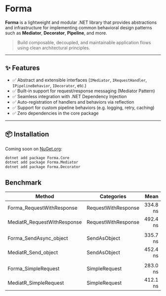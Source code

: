 # Forma

**Forma** is a lightweight and modular .NET library that provides abstractions and infrastructure for implementing common behavioral design patterns such as **Mediator**, **Decorator**, **Pipeline**, and more.

> Build composable, decoupled, and maintainable application flows using clean architectural principles.

---

## ✨ Features

- ✅ Abstract and extensible interfaces (`IMediator`, `IRequestHandler`, `IPipelineBehavior`, `IDecorator`, etc.)
- ✅ Built-in support for request/response messaging (Mediator Pattern)
- ✅ Seamless integration with .NET Dependency Injection
- ✅ Auto-registration of handlers and behaviors via reflection
- ✅ Support for custom pipeline behaviors (e.g. logging, retry, caching)
- ✅ Zero dependencies in the core package

---

## 📦 Installation

Coming soon on [NuGet.org](https://www.nuget.org/):

```bash
dotnet add package Forma.Core
dotnet add package Forma.Mediator
dotnet add package Forma.Decorator
```

## Benchmark
| Method                      | Categories          | Mean     | Error   | StdDev   | Median   | Rank |
|---------------------------- |-------------------- |---------:|--------:|---------:|---------:|-----:|
| Forma_RequestWithResponse   | RequestWithResponse | 334.8 ns | 6.23 ns | 10.92 ns | 332.0 ns |    1 |
| MediatR_RequestWithResponse | RequestWithResponse | 492.4 ns | 9.54 ns | 10.98 ns | 491.9 ns |    2 |
|                             |                     |          |         |          |          |      |
| Forma_SendAsync_object      | SendAsObject        | 335.7 ns | 6.46 ns |  8.63 ns | 335.2 ns |    1 |
| MediatR_Send_object         | SendAsObject        | 452.4 ns | 9.31 ns | 26.25 ns | 441.3 ns |    2 |
|                             |                     |          |         |          |          |      |
| Forma_SimpleRequest         | SimpleRequest       | 283.0 ns | 5.50 ns |  5.40 ns | 282.7 ns |    1 |
| MediatR_SimpleRequest       | SimpleRequest       | 412.1 ns | 7.47 ns | 10.71 ns | 408.1 ns |    2 |
